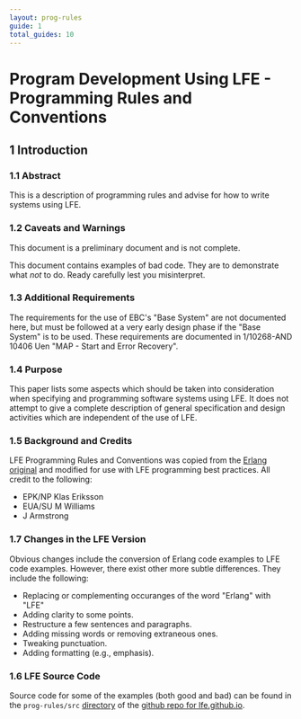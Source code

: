 ```yaml
---
layout: prog-rules
guide: 1
total_guides: 10
---
```

# Program Development Using LFE - Programming Rules and Conventions

## 1 Introduction

### 1.1 Abstract

This is a description of programming rules and advise for how to write systems using LFE.

### 1.2 Caveats and Warnings

This document is a preliminary document and is not complete.

This document contains examples of bad code. They are to demonstrate what
*not* to do. Ready carefully lest you misinterpret.

### 1.3 Additional Requirements

The requirements for the use of EBC's "Base System" are not documented here,
but must be followed at a very early design phase if the "Base System" is to
be used. These requirements are documented in 1/10268-AND 10406 Uen "MAP -
Start and Error Recovery".

### 1.4 Purpose

This paper lists some aspects which should be taken into consideration when
specifying and programming software systems using LFE. It does not attempt
to give a complete description of general specification and design activities
which are independent of the use of LFE.

### 1.5 Background and Credits

LFE Programming Rules and Conventions was copied from the
<a href="http://www.erlang.se/doc/programming_rules.shtml">Erlang original</a>
and modified for use with LFE programming best practices. All credit to the following:

* EPK/NP Klas Eriksson
* EUA/SU M Williams
* J Armstrong


### 1.7 Changes in the LFE Version

Obvious changes include the conversion of Erlang code examples to LFE code
examples. However, there exist other more subtle differences. They include
the following:

* Replacing or complementing occuranges of the word "Erlang" with "LFE"
* Adding clarity to some points.
* Restructure a few sentences and paragraphs.
* Adding missing words or removing extraneous ones.
* Tweaking punctuation.
* Adding formatting (e.g., emphasis).

### 1.6 LFE Source Code

Source code for some of the examples (both good and bad) can be found in the
``prog-rules/src``
<a href="https://github.com/lfe/lfe.github.io/tree/master/prog-rules/src">directory</a>
of the
<a href="https://github.com/lfe/lfe.github.io">github repo for
lfe.github.io</a>.

